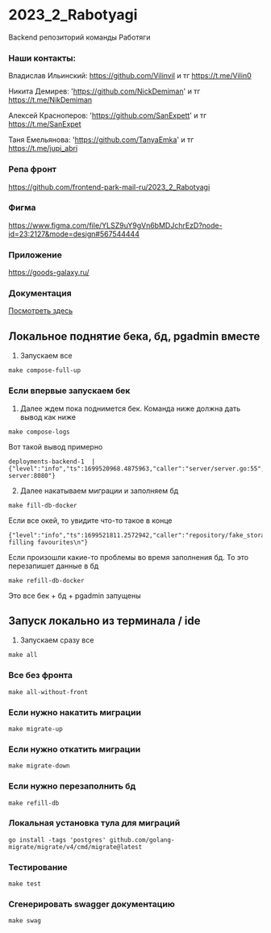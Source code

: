 # 2023_2_Rabotyagi
Backend репозиторий команды Работяги

### Наши контакты:

Владислав Ильинский: https://github.com/Vilinvil и тг https://t.me/Vilin0

Никита Демирев: 'https://github.com/NickDemiman' и тг https://t.me/NikDemiman

Алексей Красноперов: 'https://github.com/SanExpett' и тг https://t.me/SanExpet

Таня Емельянова: 'https://github.com/TanyaEmka' и тг https://t.me/jupi_abri

### Репа фронт
https://github.com/frontend-park-mail-ru/2023_2_Rabotyagi

### Фигма
https://www.figma.com/file/YLSZ9uY9gVn6bMDJchrEzD?node-id=23:2127&mode=design#567544444

### Приложение
https://goods-galaxy.ru/

### Документация
[Посмотреть здесь](docs/swagger.yaml)

## Локальное поднятие бека, бд, pgadmin вместе
1. Запускаем  все
```shell
make compose-full-up
```

### Если впервые запускаем бек
1. Далее ждем пока поднимется бек. Команда ниже должна дать вывод как ниже 
```shell
make compose-logs
```
Вот такой вывод примерно
```
deployments-backend-1  | {"level":"info","ts":1699520968.4875963,"caller":"server/server.go:55","msg":"Start server:8080"}
```
2. Далее накатываем миграции и заполняем бд
```shell
make fill-db-docker
```

Если все окей, то увидите что-то такое в конце
```
{"level":"info","ts":1699521811.2572942,"caller":"repository/fake_storage.go:305","msg":"end filling favourites\n"}
```
Если произошли какие-то проблемы во время заполнения бд. То это перезапишет данные в бд
```shell
make refill-db-docker
```

Это все бек + бд + pgadmin запущены
## Запуск локально из терминала / ide

1. Запускаем сразу все
```shell
make all
```
### Все без фронта 
```shell
make all-without-front
```

### Если нужно накатить миграции
```shell
make migrate-up
```
### Если нужно откатить миграции
```shell
make migrate-down
```
### Если нужно перезаполнить бд
```shell
make refill-db
```

### Локальная установка тула для миграций
```shell
go install -tags 'postgres' github.com/golang-migrate/migrate/v4/cmd/migrate@latest
```

### Тестирование
```shell
make test
```

### Сгенерировать swagger документацию
```shell
make swag
```

